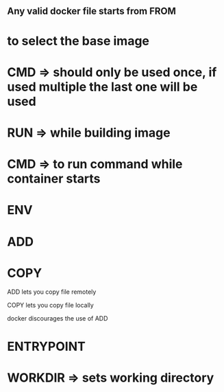 ## Any valid docker file starts from FROM

# to select the base image

# CMD => should only be used once, if used multiple the last one will be used

# RUN => while building image

# CMD => to run command while container starts

# ENV <key> <value>

# ADD <hostpath> <containerpath>

# COPY <hostpath> <containerpath>

ADD lets you copy file remotely

COPY lets you copy file locally

docker discourages the use of ADD

# ENTRYPOINT

# WORKDIR => sets working directory

